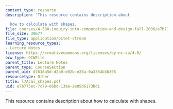 ```yaml
---
content_type: resource
description: 'This resource contains description about

  how to calculate with shapes.'
file: courses/4-580-inquiry-into-computation-and-design-fall-2006/e7b775ec7c7966bd13aa2e05d6173bd1_l7acal_shapes.pdf
file_size: 39677
file_type: application/octet-stream
learning_resource_types:
- Lecture Notes
license: https://creativecommons.org/licenses/by-nc-sa/4.0/
ocw_type: OCWFile
parent_title: Lecture Notes
parent_type: CourseSection
parent_uid: d7618a5d-d2a0-e02b-e28a-0a3384b3b305
resourcetype: Other
title: l7Acal_shapes.pdf
uid: e7b775ec-7c79-66bd-13aa-2e05d6173bd1
---
```

This resource contains description about
how to calculate with shapes.
